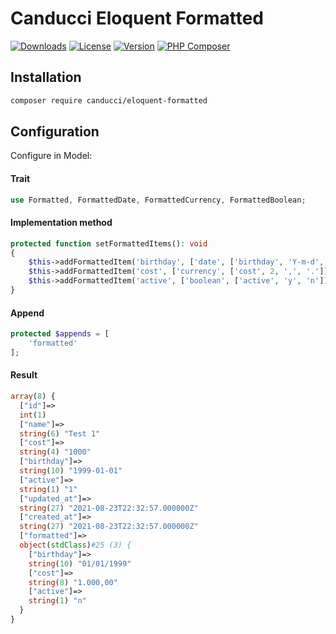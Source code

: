 # Canducci Eloquent Formatted

[![Downloads](https://img.shields.io/packagist/dt/canducci/eloquent-formatted.svg?style=plastic)](https://packagist.org/packages/canducci/eloquent-formatted)
[![License](https://img.shields.io/packagist/l/canducci/eloquent-formatted.svg?style=plastic)](https://packagist.org/packages/canducci/eloquent-formatted)
[![Version](https://img.shields.io/packagist/v/canducci/eloquent-formatted?style=plastic)](https://packagist.org/packages/canducci/eloquent-formatted)
[![PHP Composer](https://github.com/fulviocanducci/canducci-eloquent-formatted/actions/workflows/php.yml/badge.svg?style=for-the-badge)](https://github.com/fulviocanducci/canducci-eloquent-formatted/actions/workflows/php.yml)

## Installation

```sh
composer require canducci/eloquent-formatted
```

## Configuration

Configure in Model:

#### Trait

```php
use Formatted, FormattedDate, FormattedCurrency, FormattedBoolean;
```

#### Implementation method 

```php
protected function setFormattedItems(): void 
{
    $this->addFormattedItem('birthday', ['date', ['birthday', 'Y-m-d', 'd/m/Y']]);
    $this->addFormattedItem('cost', ['currency', ['cost', 2, ',', '.']]);
    $this->addFormattedItem('active', ['boolean', ['active', 'y', 'n']]);
}
```
#### Append

```php
protected $appends = [
    'formatted'
];
```

#### Result

```php
array(8) {
  ["id"]=>
  int(1)
  ["name"]=>
  string(6) "Test 1"
  ["cost"]=>
  string(4) "1000"
  ["birthday"]=>
  string(10) "1999-01-01"
  ["active"]=>
  string(1) "1"
  ["updated_at"]=>
  string(27) "2021-08-23T22:32:57.000000Z"
  ["created_at"]=>
  string(27) "2021-08-23T22:32:57.000000Z"
  ["formatted"]=>
  object(stdClass)#25 (3) {
    ["birthday"]=>
    string(10) "01/01/1999"
    ["cost"]=>
    string(8) "1.000,00"
    ["active"]=>
    string(1) "n"
  }
}
```

